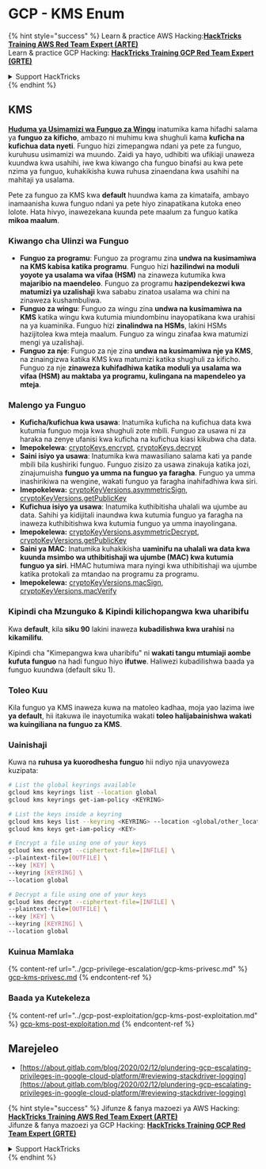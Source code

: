 # GCP - KMS Enum

{% hint style="success" %}
Learn & practice AWS Hacking:<img src="../../../.gitbook/assets/image (1) (1) (1) (1).png" alt="" data-size="line">[**HackTricks Training AWS Red Team Expert (ARTE)**](https://training.hacktricks.xyz/courses/arte)<img src="../../../.gitbook/assets/image (1) (1) (1) (1).png" alt="" data-size="line">\
Learn & practice GCP Hacking: <img src="../../../.gitbook/assets/image (2) (1).png" alt="" data-size="line">[**HackTricks Training GCP Red Team Expert (GRTE)**<img src="../../../.gitbook/assets/image (2) (1).png" alt="" data-size="line">](https://training.hacktricks.xyz/courses/grte)

<details>

<summary>Support HackTricks</summary>

* Check the [**subscription plans**](https://github.com/sponsors/carlospolop)!
* **Join the** 💬 [**Discord group**](https://discord.gg/hRep4RUj7f) or the [**telegram group**](https://t.me/peass) or **follow** us on **Twitter** 🐦 [**@hacktricks\_live**](https://twitter.com/hacktricks_live)**.**
* **Share hacking tricks by submitting PRs to the** [**HackTricks**](https://github.com/carlospolop/hacktricks) and [**HackTricks Cloud**](https://github.com/carlospolop/hacktricks-cloud) github repos.

</details>
{% endhint %}

## KMS

[**Huduma ya Usimamizi wa Funguo za Wingu**](https://cloud.google.com/kms/docs/) inatumika kama hifadhi salama ya **funguo za kificho**, ambazo ni muhimu kwa shughuli kama **kuficha na kufichua data nyeti**. Funguo hizi zimepangwa ndani ya pete za funguo, kuruhusu usimamizi wa muundo. Zaidi ya hayo, udhibiti wa ufikiaji unaweza kuundwa kwa usahihi, iwe kwa kiwango cha funguo binafsi au kwa pete nzima ya funguo, kuhakikisha kuwa ruhusa zinaendana kwa usahihi na mahitaji ya usalama.

Pete za funguo za KMS kwa **default** huundwa kama za kimataifa, ambayo inamaanisha kuwa funguo ndani ya pete hiyo zinapatikana kutoka eneo lolote. Hata hivyo, inawezekana kuunda pete maalum za funguo katika **mikoa maalum**.

### Kiwango cha Ulinzi wa Funguo

* **Funguo za programu**: Funguo za programu zina **undwa na kusimamiwa na KMS kabisa katika programu**. Funguo hizi **hazilindwi na moduli yoyote ya usalama wa vifaa (HSM)** na zinaweza kutumika kwa **majaribio na maendeleo**. Funguo za programu **hazipendekezwi kwa matumizi ya uzalishaji** kwa sababu zinatoa usalama wa chini na zinaweza kushambuliwa.
* **Funguo za wingu**: Funguo za wingu zina **undwa na kusimamiwa na KMS** katika wingu kwa kutumia miundombinu inayopatikana kwa urahisi na ya kuaminika. Funguo hizi **zinalindwa na HSMs**, lakini HSMs hazijitolea kwa mteja maalum. Funguo za wingu zinafaa kwa matumizi mengi ya uzalishaji.
* **Funguo za nje**: Funguo za nje zina **undwa na kusimamiwa nje ya KMS**, na zinaingizwa katika KMS kwa matumizi katika shughuli za kificho. Funguo za nje **zinaweza kuhifadhiwa katika moduli ya usalama wa vifaa (HSM) au maktaba ya programu, kulingana na mapendeleo ya mteja**.

### Malengo ya Funguo

* **Kuficha/kufichua kwa usawa**: Inatumika kuficha na kufichua data kwa kutumia funguo moja kwa shughuli zote mbili. Funguo za usawa ni za haraka na zenye ufanisi kwa kuficha na kufichua kiasi kikubwa cha data.
* **Imepokelewa**: [cryptoKeys.encrypt](https://cloud.google.com/kms/docs/reference/rest/v1/projects.locations.keyRings.cryptoKeys/encrypt), [cryptoKeys.decrypt](https://cloud.google.com/kms/docs/reference/rest/v1/projects.locations.keyRings.cryptoKeys/decrypt)
* **Saini isiyo ya usawa**: Inatumika kwa mawasiliano salama kati ya pande mbili bila kushiriki funguo. Funguo zisizo za usawa zinakuja katika jozi, zinajumuisha **funguo ya umma na funguo ya faragha**. Funguo ya umma inashirikiwa na wengine, wakati funguo ya faragha inahifadhiwa kwa siri.
* **Imepokelewa:** [cryptoKeyVersions.asymmetricSign](https://cloud.google.com/kms/docs/reference/rest/v1/projects.locations.keyRings.cryptoKeys.cryptoKeyVersions/asymmetricSign), [cryptoKeyVersions.getPublicKey](https://cloud.google.com/kms/docs/reference/rest/v1/projects.locations.keyRings.cryptoKeys.cryptoKeyVersions/getPublicKey)
* **Kufichua isiyo ya usawa**: Inatumika kuthibitisha uhalali wa ujumbe au data. Sahihi ya kidijitali inaundwa kwa kutumia funguo ya faragha na inaweza kuthibitishwa kwa kutumia funguo ya umma inayolingana.
* **Imepokelewa:** [cryptoKeyVersions.asymmetricDecrypt](https://cloud.google.com/kms/docs/reference/rest/v1/projects.locations.keyRings.cryptoKeys.cryptoKeyVersions/asymmetricDecrypt), [cryptoKeyVersions.getPublicKey](https://cloud.google.com/kms/docs/reference/rest/v1/projects.locations.keyRings.cryptoKeys.cryptoKeyVersions/getPublicKey)
* **Saini ya MAC**: Inatumika kuhakikisha **uaminifu na uhalali wa data kwa kuunda msimbo wa uthibitishaji wa ujumbe (MAC) kwa kutumia funguo ya siri**. HMAC hutumiwa mara nyingi kwa uthibitishaji wa ujumbe katika protokali za mtandao na programu za programu.
* **Imepokelewa:** [cryptoKeyVersions.macSign](https://cloud.google.com/kms/docs/reference/rest/v1/projects.locations.keyRings.cryptoKeys.cryptoKeyVersions/macSign), [cryptoKeyVersions.macVerify](https://cloud.google.com/kms/docs/reference/rest/v1/projects.locations.keyRings.cryptoKeys.cryptoKeyVersions/macVerify)

### Kipindi cha Mzunguko & Kipindi kilichopangwa kwa uharibifu

Kwa **default**, kila **siku 90** lakini inaweza **kubadilishwa kwa urahisi** na **kikamilifu**.

Kipindi cha "Kimepangwa kwa uharibifu" ni **wakati tangu mtumiaji aombe kufuta funguo** na hadi funguo hiyo **ifutwe**. Haliwezi kubadilishwa baada ya funguo kuundwa (default siku 1).

### Toleo Kuu

Kila funguo ya KMS inaweza kuwa na matoleo kadhaa, moja yao lazima iwe **ya default**, hii itakuwa ile inayotumika wakati **toleo halijabainishwa wakati wa kuingiliana na funguo za KMS**.

### Uainishaji

Kuwa na **ruhusa ya kuorodhesha funguo** hii ndiyo njia unavyoweza kuzipata:
```bash
# List the global keyrings available
gcloud kms keyrings list --location global
gcloud kms keyrings get-iam-policy <KEYRING>

# List the keys inside a keyring
gcloud kms keys list --keyring <KEYRING> --location <global/other_locations>
gcloud kms keys get-iam-policy <KEY>

# Encrypt a file using one of your keys
gcloud kms encrypt --ciphertext-file=[INFILE] \
--plaintext-file=[OUTFILE] \
--key [KEY] \
--keyring [KEYRING] \
--location global

# Decrypt a file using one of your keys
gcloud kms decrypt --ciphertext-file=[INFILE] \
--plaintext-file=[OUTFILE] \
--key [KEY] \
--keyring [KEYRING] \
--location global
```
### Kuinua Mamlaka

{% content-ref url="../gcp-privilege-escalation/gcp-kms-privesc.md" %}
[gcp-kms-privesc.md](../gcp-privilege-escalation/gcp-kms-privesc.md)
{% endcontent-ref %}

### Baada ya Kutekeleza

{% content-ref url="../gcp-post-exploitation/gcp-kms-post-exploitation.md" %}
[gcp-kms-post-exploitation.md](../gcp-post-exploitation/gcp-kms-post-exploitation.md)
{% endcontent-ref %}

## Marejeleo

* [https://about.gitlab.com/blog/2020/02/12/plundering-gcp-escalating-privileges-in-google-cloud-platform/#reviewing-stackdriver-logging](https://about.gitlab.com/blog/2020/02/12/plundering-gcp-escalating-privileges-in-google-cloud-platform/#reviewing-stackdriver-logging)

{% hint style="success" %}
Jifunze & fanya mazoezi ya AWS Hacking:<img src="../../../.gitbook/assets/image (1) (1) (1) (1).png" alt="" data-size="line">[**HackTricks Training AWS Red Team Expert (ARTE)**](https://training.hacktricks.xyz/courses/arte)<img src="../../../.gitbook/assets/image (1) (1) (1) (1).png" alt="" data-size="line">\
Jifunze & fanya mazoezi ya GCP Hacking: <img src="../../../.gitbook/assets/image (2) (1).png" alt="" data-size="line">[**HackTricks Training GCP Red Team Expert (GRTE)**<img src="../../../.gitbook/assets/image (2) (1).png" alt="" data-size="line">](https://training.hacktricks.xyz/courses/grte)

<details>

<summary>Support HackTricks</summary>

* Angalia [**mpango wa usajili**](https://github.com/sponsors/carlospolop)!
* **Jiunge na** 💬 [**kikundi cha Discord**](https://discord.gg/hRep4RUj7f) au [**kikundi cha telegram**](https://t.me/peass) au **tufuatilie** kwenye **Twitter** 🐦 [**@hacktricks\_live**](https://twitter.com/hacktricks_live)**.**
* **Shiriki mbinu za hacking kwa kuwasilisha PRs kwa** [**HackTricks**](https://github.com/carlospolop/hacktricks) na [**HackTricks Cloud**](https://github.com/carlospolop/hacktricks-cloud) repos za github.

</details>
{% endhint %}
